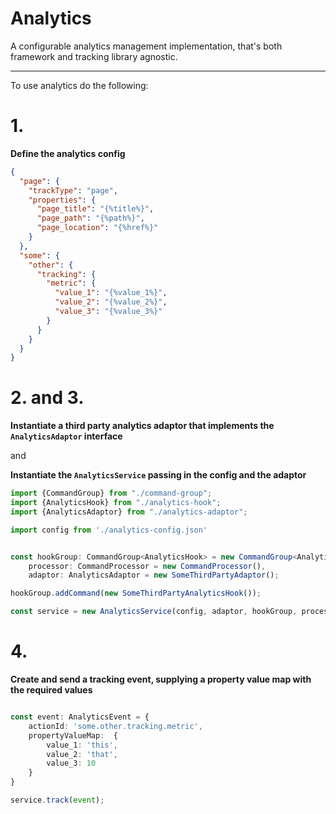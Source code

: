 <!-- THIS IS A GENERATED FILE - DO NOT EDIT -->

# Analytics

A configurable analytics management implementation, that's both framework and tracking library agnostic.

---


To use analytics do the following:

# 1.

**Define the analytics config**

```json
{
  "page": {
    "trackType": "page",
    "properties": {
      "page_title": "{%title%}",
      "page_path": "{%path%}",
      "page_location": "{%href%}"
    }
  },
  "some": {
    "other": {
      "tracking": {
        "metric": {
          "value_1": "{%value_1%}",
          "value_2": "{%value_2%}",
          "value_3": "{%value_3%}"
        }
      }
    }
  }
}
```

# 2. and 3.

**Instantiate a third party analytics adaptor that implements the `AnalyticsAdaptor` interface**

and

**Instantiate the `AnalyticsService` passing in the config and the adaptor**

```ts
import {CommandGroup} from "./command-group";
import {AnalyticsHook} from "./analytics-hook";
import {AnalyticsAdaptor} from "./analytics-adaptor";

import config from './analytics-config.json'


const hookGroup: CommandGroup<AnalyticsHook> = new CommandGroup<AnalyticsHook>(),
    processor: CommandProcessor = new CommandProcessor(),
    adaptor: AnalyticsAdaptor = new SomeThirdPartyAdaptor();

hookGroup.addCommand(new SomeThirdPartyAnalyticsHook());

const service = new AnalyticsService(config, adaptor, hookGroup, processor);
```
# 4.

**Create and send a tracking event, supplying a property value map with the required values**

```ts

const event: AnalyticsEvent = {
    actionId: 'some.other.tracking.metric',
    propertyValueMap:  {
        value_1: 'this',
        value_2: 'that',
        value_3: 10
    }
}

service.track(event);
```
